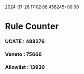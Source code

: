 2024-07-26 17:02:08.456245+00:00
# Rule Counter 
 ### UCATE : 488276

 ### Veneto : 75666

 ### Allowlist : 13930
